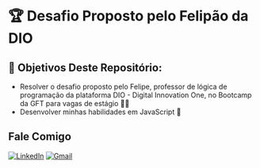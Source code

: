 # :trophy: Desafio Proposto pelo Felipão da DIO

## :dart: Objetivos Deste Repositório:

- Resolver o desafio proposto pelo Felipe, professor de lógica de programação da plataforma DIO - Digital Innovation One, no Bootcamp da GFT para vagas de estágio :man_technologist:
- Desenvolver minhas habilidades em JavaScript :rocket:

## Fale Comigo

[![LinkedIn](https://img.shields.io/badge/LinkedIn-0077B5?style=for-the-badge&logo=linkedin&logoColor=white)](https://www.linkedin.com/in/pedro-gabriel-dos-santos-0765532b7/)
[![Gmail](https://img.shields.io/badge/Gmail-333333?style=for-the-badge&logo=gmail&logoColor=red)](mailto:peedroo.gabriel09@gmail.com)
